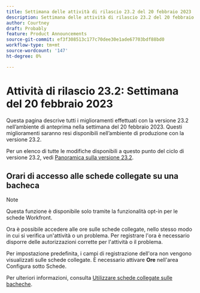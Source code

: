 ```yaml
---
title: Settimana delle attività di rilascio 23.2 del 20 febbraio 2023
description: Settimana delle attività di rilascio 23.2 del 20 febbraio 2023
author: Courtney
draft: Probably
feature: Product Announcements
source-git-commit: ef3f308513c177c70dee30e1ade67703bdf88bd0
workflow-type: tm+mt
source-wordcount: '147'
ht-degree: 0%

---
```


# Attività di rilascio 23.2: Settimana del 20 febbraio 2023

Questa pagina descrive tutti i miglioramenti effettuati con la versione 23.2 nell’ambiente di anteprima nella settimana del 20 febbraio 2023. Questi miglioramenti saranno resi disponibili nell’ambiente di produzione con la versione 23.2.

Per un elenco di tutte le modifiche disponibili a questo punto del ciclo di versione 23.2, vedi [Panoramica sulla versione 23.2](/help/quicksilver/product-announcements/product-releases/23.2-release-activity/23-2-release-overview.md).

## Orari di accesso alle schede collegate su una bacheca

>[!NOTE]
>
>Questa funzione è disponibile solo tramite la funzionalità opt-in per le schede Workfront.

Ora è possibile accedere alle ore sulle schede collegate, nello stesso modo in cui si verifica un&#39;attività o un problema. Per registrare l&#39;ora è necessario disporre delle autorizzazioni corrette per l&#39;attività o il problema.

Per impostazione predefinita, i campi di registrazione dell&#39;ora non vengono visualizzati sulle schede collegate. È necessario attivare **Ore** nell&#39;area Configura sotto Schede.

Per ulteriori informazioni, consulta [Utilizzare schede collegate sulle bacheche](/help/quicksilver/agile/get-started-with-boards/connected-cards.md).